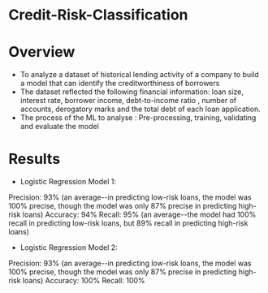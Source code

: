 # Credit-Risk-Classification

# Overview

- To analyze a dataset of historical lending activity of a company to build a model that can identify the creditworthiness of borrowers
- The dataset reflected the following financial information: loan size, interest rate, borrower income, debt-to-income ratio , number of accounts, derogatory marks and the total debt of each loan application.
- The process of the ML to analyse : Pre-processing, training, validating and evaluate the model

# Results

 - Logistic Regression Model 1:

Precision: 93% (an average--in predicting low-risk loans, the model was 100% precise, though the model was only 87% precise in predicting high-risk loans)
Accuracy: 94%
Recall: 95% (an average--the model had 100% recall in predicting low-risk loans, but 89% recall in predicting high-risk loans)

 - Logistic Regression Model 2:

Precision: 93% (an average--in predicting low-risk loans, the model was 100% precise, though the model was only 87% precise in predicting high-risk loans)
Accuracy: 100%
Recall: 100%
  
